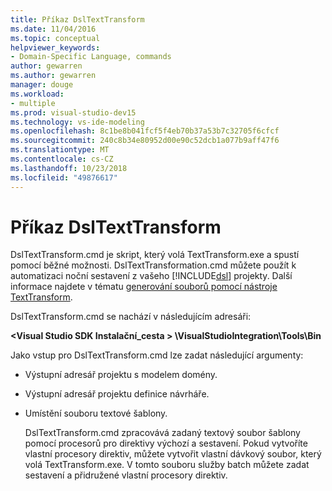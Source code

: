 ```yaml
---
title: Příkaz DslTextTransform
ms.date: 11/04/2016
ms.topic: conceptual
helpviewer_keywords:
- Domain-Specific Language, commands
author: gewarren
ms.author: gewarren
manager: douge
ms.workload:
- multiple
ms.prod: visual-studio-dev15
ms.technology: vs-ide-modeling
ms.openlocfilehash: 8c1be8b041fcf5f4eb70b37a53b7c32705f6cfcf
ms.sourcegitcommit: 240c8b34e80952d00e90c52dcb1a077b9aff47f6
ms.translationtype: MT
ms.contentlocale: cs-CZ
ms.lasthandoff: 10/23/2018
ms.locfileid: "49876617"
---
```

# <a name="the-dsltexttransform-command"></a>Příkaz DslTextTransform
DslTextTransform.cmd je skript, který volá TextTransform.exe a spustí pomocí běžné možnosti. DslTextTransformation.cmd můžete použít k automatizaci noční sestavení z vašeho [!INCLUDE[dsl](../modeling/includes/dsl_md.md)] projekty. Další informace najdete v tématu [generování souborů pomocí nástroje TextTransform](../modeling/generating-files-with-the-texttransform-utility.md).

 DslTextTransform.cmd se nachází v následujícím adresáři:

 **\<Visual Studio SDK Instalační_cesta > \VisualStudioIntegration\Tools\Bin**

 Jako vstup pro DslTextTransform.cmd lze zadat následující argumenty:

- Výstupní adresář projektu s modelem domény.

- Výstupní adresář projektu definice návrháře.

- Umístění souboru textové šablony.

  DslTextTransform.cmd zpracovává zadaný textový soubor šablony pomocí procesorů pro direktivy výchozí a sestavení. Pokud vytvoříte vlastní procesory direktiv, můžete vytvořit vlastní dávkový soubor, který volá TextTransform.exe. V tomto souboru služby batch můžete zadat sestavení a přidružené vlastní procesory direktiv.